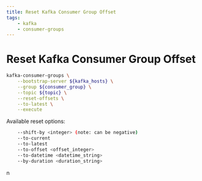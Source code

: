 ```yaml
---
title: Reset Kafka Consumer Group Offset
tags:
    - kafka
    - consumer-groups
---
```


# Reset Kafka Consumer Group Offset

~~~ bash
kafka-consumer-groups \
    --bootstrap-server ${kafka_hosts} \
    --group ${consumer_group} \
    --topic ${topic} \
    --reset-offsets \
    --to-latest \
    --execute
~~~

Available reset options:
~~~ bash
    --shift-by <integer> (note: can be negative)
    --to-current
    --to-latest
    --to-offset <offset_integer>
    --to-datetime <datetime_string>
    --by-duration <duration_string>
~~~
n